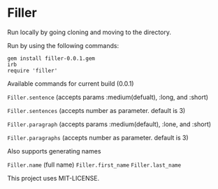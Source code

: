 Filler
======

Run locally by going cloning and moving to the directory.

Run by using the following commands:

```
gem install filler-0.0.1.gem
irb
require 'filler'
```

Available commands for current build (0.0.1)

`Filler.sentence` (accepts params :medium(defualt), :long, and :short)

`Filler.sentences` (accepts number as parameter. default is 3)

`Filler.paragraph` (accepts params :medium(default), :lone, and :short)

`Filler.paragraphs` (accepts number as parameter. default is 3)

Also supports generating names

`Filler.name` (full name)
`Filler.first_name`
`Filler.last_name`

This project uses MIT-LICENSE.
